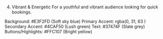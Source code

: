 4. Vibrant & Energetic
For a youthful and vibrant audience looking for quick bookings.

Background: #E3F2FD (Soft sky blue)
Primary Accent: rgba(0, 31, 63 ) 
Secondary Accent: #4CAF50 (Lush green)
Text: #37474F (Slate grey)
Buttons/Highlights: #FFC107 (Bright yellow)
